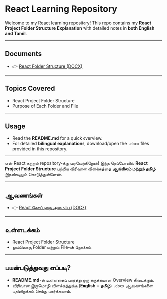 # React Learning Repository

Welcome to my React learning repository!
This repo contains my **React Project Folder Structure Explanation** with detailed notes in **both English and Tamil**.

---

## Documents

- 👉 [React Folder Structure (DOCX)](./Project_Folder_Structure_Explanation.docx)

---

## Topics Covered

- React Project Folder Structure
- Purpose of Each Folder and File

---

## Usage

- Read the **README.md** for a quick overview.
- For detailed **bilingual explanations**, download/open the `.docx` files provided in this repository.

---

என் React கற்றல் repository-க்கு வரவேற்கிறேன்!
இந்த ரெப்போவில் **React Project Folder Structure** பற்றிய விரிவான விளக்கத்தை **ஆங்கிலம் மற்றும் தமிழ்** இரண்டிலும் கொடுத்துள்ளேன்.

---

## ஆவணங்கள்

- 👉 [React கோப்புறை அமைப்பு (DOCX)](./Project_Folder_Structure_Explanation.docx)

---

## உள்ளடக்கம்

- React Project Folder Structure
- ஒவ்வொரு Folder மற்றும் File-ன் நோக்கம்

---

## பயன்படுத்துவது எப்படி?

- **README.md**-ல் உள்ளதைப் பார்த்து ஒரு சுருக்கமான Overview கிடைக்கும்.
- விரிவான இருமொழி விளக்கத்துக்கு (**English + தமிழ்**) `.docx` ஆவணங்களை பதிவிறக்கம் செய்து பார்க்கலாம்.
